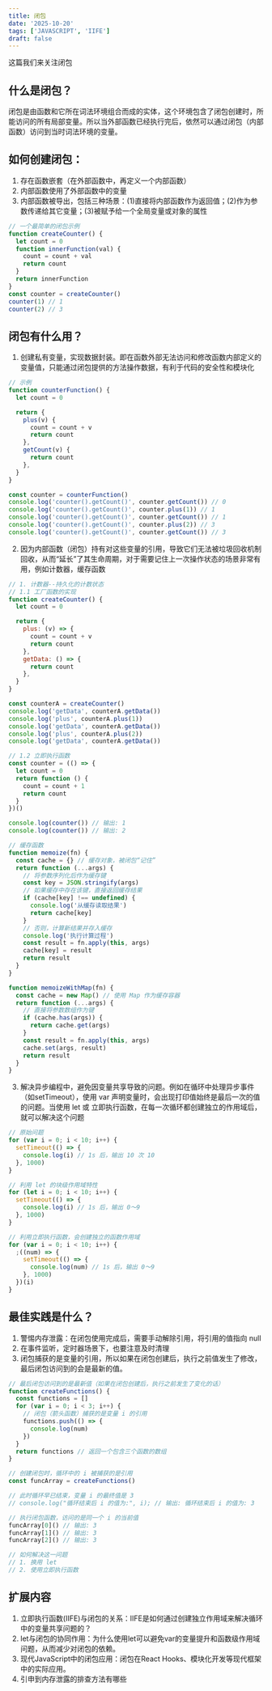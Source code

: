 ```yaml
---
title: 闭包
date: '2025-10-20'
tags: ['JAVASCRIPT', 'IIFE']
draft: false
---
```


这篇我们来关注闭包

## 什么是闭包？

闭包是由函数和它所在词法环境组合而成的实体，这个环境包含了闭包创建时，所能访问的所有局部变量。所以当外部函数已经执行完后，依然可以通过闭包（内部函数）访问到当时词法环境的变量。

## 如何创建闭包：

1. 存在函数嵌套（在外部函数中，再定义一个内部函数）
2. 内部函数使用了外部函数中的变量
3. 内部函数被导出，包括三种场景：(1)直接将内部函数作为返回值；(2)作为参数传递给其它变量；(3)被赋予给一个全局变量或对象的属性

```js
// 一个最简单的闭包示例
function createCounter() {
  let count = 0
  function innerFunction(val) {
    count = count + val
    return count
  }
  return innerFunction
}
const counter = createCounter()
counter(1) // 1
counter(2) // 3
```

## 闭包有什么用？

1. 创建私有变量，实现数据封装。即在函数外部无法访问和修改函数内部定义的变量值，只能通过闭包提供的方法操作数据，有利于代码的安全性和模块化

```js
// 示例
function counterFunction() {
  let count = 0

  return {
    plus(v) {
      count = count + v
      return count
    },
    getCount(v) {
      return count
    },
  }
}

const counter = counterFunction()
console.log('counter().getCount()', counter.getCount()) // 0
console.log('counter().getCount()', counter.plus(1)) // 1
console.log('counter().getCount()', counter.getCount()) // 1
console.log('counter().getCount()', counter.plus(2)) // 3
console.log('counter().getCount()', counter.getCount()) // 3
```

2. 因为内部函数（闭包）持有对这些变量的引用，导致它们无法被垃圾回收机制回收，从而“延长”了其生命周期，对于需要记住上一次操作状态的场景非常有用，例如计数器，缓存函数

```js
// 1. 计数器--持久化的计数状态
// 1.1 工厂函数的实现
function createCounter() {
  let count = 0

  return {
    plus: (v) => {
      count = count + v
      return count
    },
    getData: () => {
      return count
    },
  }
}

const counterA = createCounter()
console.log('getData', counterA.getData())
console.log('plus', counterA.plus(1))
console.log('getData', counterA.getData())
console.log('plus', counterA.plus(2))
console.log('getData', counterA.getData())

// 1.2 立即执行函数
const counter = (() => {
  let count = 0
  return function () {
    count = count + 1
    return count
  }
})()

console.log(counter()) // 输出: 1
console.log(counter()) // 输出: 2
```

```js
// 缓存函数
function memoize(fn) {
  const cache = {} // 缓存对象，被闭包“记住”
  return function (...args) {
    // 将参数序列化后作为缓存键
    const key = JSON.stringify(args)
    // 如果缓存中存在该键，直接返回缓存结果
    if (cache[key] !== undefined) {
      console.log('从缓存读取结果')
      return cache[key]
    }
    // 否则，计算新结果并存入缓存
    console.log('执行计算过程')
    const result = fn.apply(this, args)
    cache[key] = result
    return result
  }
}

function memoizeWithMap(fn) {
  const cache = new Map() // 使用 Map 作为缓存容器
  return function (...args) {
    // 直接将参数数组作为键
    if (cache.has(args)) {
      return cache.get(args)
    }
    const result = fn.apply(this, args)
    cache.set(args, result)
    return result
  }
}
```

3. 解决异步编程中，避免因变量共享导致的问题。例如在循环中处理异步事件（如setTimeout），使用 var 声明变量时，会出现打印值始终是最后一次的值的问题。当使用 let 或 立即执行函数，在每一次循环都创建独立的作用域后，就可以解决这个问题

```js
// 原始问题
for (var i = 0; i < 10; i++) {
  setTimeout(() => {
    console.log(i) // 1s 后，输出 10 次 10
  }, 1000)
}

// 利用 let 的块级作用域特性
for (let i = 0; i < 10; i++) {
  setTimeout(() => {
    console.log(i) // 1s 后，输出 0～9
  }, 1000)
}

// 利用立即执行函数，会创建独立的函数作用域
for (var i = 0; i < 10; i++) {
  ;((num) => {
    setTimeout(() => {
      console.log(num) // 1s 后，输出 0～9
    }, 1000)
  })(i)
}
```

## 最佳实践是什么？

1. 警惕内存泄露：在闭包使用完成后，需要手动解除引用，将引用的值指向 null
2. 在事件监听，定时器场景下，也要注意及时清理
3. 闭包捕获的是变量的引用，所以如果在闭包创建后，执行之前值发生了修改，最后闭包访问到的会是最新的值。

```js
// 最后闭包访问到的是最新值（如果在闭包创建后，执行之前发生了变化的话）
function createFunctions() {
  const functions = []
  for (var i = 0; i < 3; i++) {
    // 闭包（箭头函数）捕获的是变量 i 的引用
    functions.push(() => {
      console.log(num)
    })
  }
  return functions // 返回一个包含三个函数的数组
}

// 创建闭包时，循环中的 i 被捕获的是引用
const funcArray = createFunctions()

// 此时循环早已结束，变量 i 的最终值是 3
// console.log("循环结束后 i 的值为:", i); // 输出: 循环结束后 i 的值为: 3

// 执行闭包函数，访问的是同一个 i 的当前值
funcArray[0]() // 输出: 3
funcArray[1]() // 输出: 3
funcArray[2]() // 输出: 3

// 如何解决这一问题
// 1. 换用 let
// 2. 使用立即执行函数
```

## 扩展内容

1. 立即执行函数(IIFE)与闭包的关系​：IIFE是如何通过创建独立作用域来解决循环中的变量共享问题的？
2. let与闭包的协同作用​：为什么使用let可以避免var的变量提升和函数级作用域问题，从而减少对闭包的依赖。
3. 现代JavaScript中的闭包应用​：闭包在React Hooks、模块化开发等现代框架中的实际应用。
4. 引申到内存泄露的排查方法有哪些
